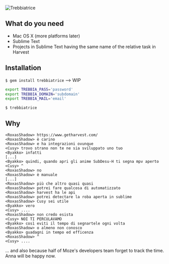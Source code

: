 ![Trebbiatrice](http://i.imgur.com/ZSVlfcR.jpg)

What do you need
----------------
- Mac OS X (more platforms later)
- Sublime Text
- Projects in Sublime Text having the same name of the relative task in Harvest

Installation
------------
`$ gem install trebbiatrice` --> WIP

```sh
export TREBBIA_PASS='password'
export TREBBIA_DOMAIN='subdomain'
export TREBBIA_MAIL='email'
```

`$ trebbiatrice`

Why
---
```
<RoxasShadow> https://www.getharvest.com/
<RoxasShadow> è carino
<RoxasShadow> e ha integrazioni ovunque
<Cusy> trovo strano non te ne sia sviluppato uno tuo
<Byakko> infatti
[...]
<Byakko> quindi, quando apri gli anime SubDesu-H ti segna mpv aperto
<Cusy> ^
<RoxasShadow> no
<RoxasShadow> è manuale
[...]
<RoxasShadow> più che altro quasi quasi
<RoxasShadow> potrei fare qualcosa di automatizzato
<RoxasShadow> harvest ha le api
<RoxasShadow> potrei detectare la roba aperta in sublime
<RoxasShadow> Cusy sei utile
<Byakko> vero
<Cusy> ....
<RoxasShadow> non credo esista
<Cusy> NOI TI PERCULAVAMO
<Byakko> così eviti il tempo di segnartele ogni volta
<RoxasShadow> o almeno non conosco
<Byakko> guadagni in tempo ed efficenza
<RoxasShadow> ^
<Cusy> ....
```

... and also because half of Moze's developers team forget to track the time. Anna will be happy now.
